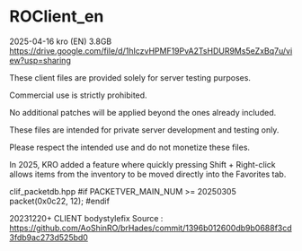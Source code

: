 # ROClient_en

2025-04-16 kro (EN) 3.8GB
https://drive.google.com/file/d/1hIczvHPMF19PvA2TsHDUR9Ms5eZxBq7u/view?usp=sharing

These client files are provided solely for server testing purposes.

Commercial use is strictly prohibited.

No additional patches will be applied beyond the ones already included.

These files are intended for private server development and testing only.

Please respect the intended use and do not monetize these files.

In 2025, KRO added a feature where quickly pressing Shift + Right-click allows items from the inventory to be moved directly into the Favorites tab.

clif_packetdb.hpp
#if PACKETVER_MAIN_NUM >= 20250305
packet(0x0c22, 12);
#endif

20231220+ CLIENT bodystylefix
Source : https://github.com/AoShinRO/brHades/commit/1396b012600db9b0688f3cd3fdb9ac273d525bd0

